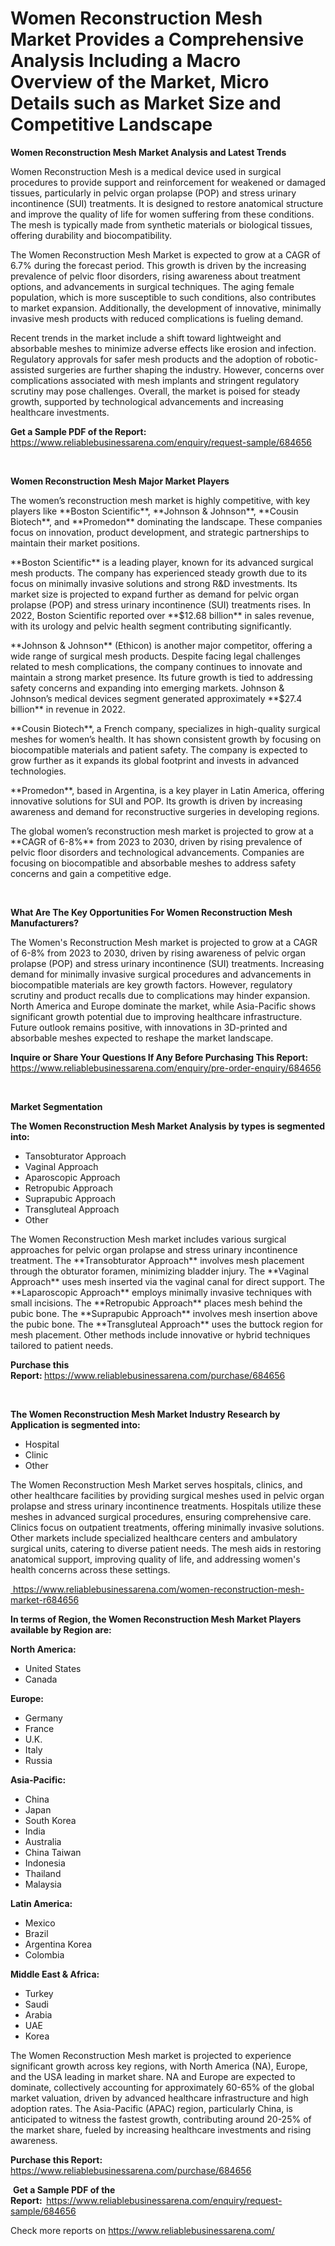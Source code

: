 <p><h1>Women Reconstruction Mesh Market Provides a Comprehensive Analysis Including a Macro Overview of the Market, Micro Details such as Market Size and Competitive Landscape</h1></p><p><strong>Women Reconstruction Mesh Market Analysis and Latest Trends</strong></p>
<p><p>Women Reconstruction Mesh is a medical device used in surgical procedures to provide support and reinforcement for weakened or damaged tissues, particularly in pelvic organ prolapse (POP) and stress urinary incontinence (SUI) treatments. It is designed to restore anatomical structure and improve the quality of life for women suffering from these conditions. The mesh is typically made from synthetic materials or biological tissues, offering durability and biocompatibility.</p><p>The Women Reconstruction Mesh Market is expected to grow at a CAGR of 6.7% during the forecast period. This growth is driven by the increasing prevalence of pelvic floor disorders, rising awareness about treatment options, and advancements in surgical techniques. The aging female population, which is more susceptible to such conditions, also contributes to market expansion. Additionally, the development of innovative, minimally invasive mesh products with reduced complications is fueling demand.</p><p>Recent trends in the market include a shift toward lightweight and absorbable meshes to minimize adverse effects like erosion and infection. Regulatory approvals for safer mesh products and the adoption of robotic-assisted surgeries are further shaping the industry. However, concerns over complications associated with mesh implants and stringent regulatory scrutiny may pose challenges. Overall, the market is poised for steady growth, supported by technological advancements and increasing healthcare investments.</p></p>
<p><strong>Get a Sample PDF of the Report:&nbsp;</strong> <a href="https://www.reliablebusinessarena.com/enquiry/request-sample/684656?utm_campaign=1995&utm_medium=2&utm_source=Github&utm_content=ia&utm_term=20012025&utm_id=women-reconstruction-mesh">https://www.reliablebusinessarena.com/enquiry/request-sample/684656</a></p>
<p>&nbsp;</p>
<p><strong>Women Reconstruction Mesh Major Market Players</strong></p>
<p><p>The women’s reconstruction mesh market is highly competitive, with key players like **Boston Scientific**, **Johnson & Johnson**, **Cousin Biotech**, and **Promedon** dominating the landscape. These companies focus on innovation, product development, and strategic partnerships to maintain their market positions.</p><p>**Boston Scientific** is a leading player, known for its advanced surgical mesh products. The company has experienced steady growth due to its focus on minimally invasive solutions and strong R&D investments. Its market size is projected to expand further as demand for pelvic organ prolapse (POP) and stress urinary incontinence (SUI) treatments rises. In 2022, Boston Scientific reported over **$12.68 billion** in sales revenue, with its urology and pelvic health segment contributing significantly.</p><p>**Johnson & Johnson** (Ethicon) is another major competitor, offering a wide range of surgical mesh products. Despite facing legal challenges related to mesh complications, the company continues to innovate and maintain a strong market presence. Its future growth is tied to addressing safety concerns and expanding into emerging markets. Johnson & Johnson’s medical devices segment generated approximately **$27.4 billion** in revenue in 2022.</p><p>**Cousin Biotech**, a French company, specializes in high-quality surgical meshes for women’s health. It has shown consistent growth by focusing on biocompatible materials and patient safety. The company is expected to grow further as it expands its global footprint and invests in advanced technologies.</p><p>**Promedon**, based in Argentina, is a key player in Latin America, offering innovative solutions for SUI and POP. Its growth is driven by increasing awareness and demand for reconstructive surgeries in developing regions.</p><p>The global women’s reconstruction mesh market is projected to grow at a **CAGR of 6-8%** from 2023 to 2030, driven by rising prevalence of pelvic floor disorders and technological advancements. Companies are focusing on biocompatible and absorbable meshes to address safety concerns and gain a competitive edge.</p></p>
<p>&nbsp;</p>
<p><strong>What Are The Key Opportunities For Women Reconstruction Mesh Manufacturers?</strong></p>
<p><p>The Women's Reconstruction Mesh market is projected to grow at a CAGR of 6-8% from 2023 to 2030, driven by rising awareness of pelvic organ prolapse (POP) and stress urinary incontinence (SUI) treatments. Increasing demand for minimally invasive surgical procedures and advancements in biocompatible materials are key growth factors. However, regulatory scrutiny and product recalls due to complications may hinder expansion. North America and Europe dominate the market, while Asia-Pacific shows significant growth potential due to improving healthcare infrastructure. Future outlook remains positive, with innovations in 3D-printed and absorbable meshes expected to reshape the market landscape.</p></p>
<p><strong>Inquire or Share Your Questions If Any Before Purchasing This Report:</strong> <a href="https://www.reliablebusinessarena.com/enquiry/pre-order-enquiry/684656?utm_campaign=1995&utm_medium=2&utm_source=Github&utm_content=ia&utm_term=20012025&utm_id=women-reconstruction-mesh">https://www.reliablebusinessarena.com/enquiry/pre-order-enquiry/684656</a></p>
<p>&nbsp;</p>
<p><strong>Market Segmentation</strong></p>
<p><strong>The Women Reconstruction Mesh Market Analysis by types is segmented into:</strong></p>
<p><ul><li>Tansobturator Approach</li><li>Vaginal Approach</li><li>Aparoscopic Approach</li><li>Retropubic Approach</li><li>Suprapubic Approach</li><li>Transgluteal Approach</li><li>Other</li></ul></p>
<p><p>The Women Reconstruction Mesh market includes various surgical approaches for pelvic organ prolapse and stress urinary incontinence treatment. The **Transobturator Approach** involves mesh placement through the obturator foramen, minimizing bladder injury. The **Vaginal Approach** uses mesh inserted via the vaginal canal for direct support. The **Laparoscopic Approach** employs minimally invasive techniques with small incisions. The **Retropubic Approach** places mesh behind the pubic bone. The **Suprapubic Approach** involves mesh insertion above the pubic bone. The **Transgluteal Approach** uses the buttock region for mesh placement. Other methods include innovative or hybrid techniques tailored to patient needs.</p></p>
<p><strong>Purchase this Report:&nbsp;</strong><a href="https://www.reliablebusinessarena.com/purchase/684656?utm_campaign=1995&utm_medium=2&utm_source=Github&utm_content=ia&utm_term=20012025&utm_id=women-reconstruction-mesh">https://www.reliablebusinessarena.com/purchase/684656</a></p>
<p>&nbsp;</p>
<p><strong>The Women Reconstruction Mesh Market Industry Research by Application is segmented into:</strong></p>
<p><ul><li>Hospital</li><li>Clinic</li><li>Other</li></ul></p>
<p><p>The Women Reconstruction Mesh Market serves hospitals, clinics, and other healthcare facilities by providing surgical meshes used in pelvic organ prolapse and stress urinary incontinence treatments. Hospitals utilize these meshes in advanced surgical procedures, ensuring comprehensive care. Clinics focus on outpatient treatments, offering minimally invasive solutions. Other markets include specialized healthcare centers and ambulatory surgical units, catering to diverse patient needs. The mesh aids in restoring anatomical support, improving quality of life, and addressing women's health concerns across these settings.</p></p>
<p><a href="https://www.reliablebusinessarena.com/women-reconstruction-mesh-market-r684656?utm_campaign=1995&utm_medium=2&utm_source=Github&utm_content=ia&utm_term=20012025&utm_id=women-reconstruction-mesh">&nbsp;https://www.reliablebusinessarena.com/women-reconstruction-mesh-market-r684656</a></p>
<p><strong>In terms of Region, the Women Reconstruction Mesh Market Players available by Region are:</strong></p>
<p>
    <p> <strong> North America: </strong>
        <ul>
            <li>United States</li>
            <li>Canada</li>
        </ul>
        </p> 
    <p> <strong> Europe: </strong>
        <ul>
            <li>Germany</li>
            <li>France</li>
            <li>U.K.</li>
            <li>Italy</li>
            <li>Russia</li>
        </ul>
        </p> 
    <p> <strong> Asia-Pacific: </strong>
        <ul>
            <li>China</li>
            <li>Japan</li>
            <li>South Korea</li>
            <li>India</li>
            <li>Australia</li>
            <li>China Taiwan</li>
            <li>Indonesia</li>
            <li>Thailand</li>
            <li>Malaysia</li>
        </ul>
        </p> 
    <p> <strong> Latin America: </strong>
        <ul>
            <li>Mexico</li>
            <li>Brazil</li>
            <li>Argentina Korea</li>
            <li>Colombia</li>
        </ul>
        </p> 
    <p> <strong> Middle East & Africa: </strong>
        <ul>
            <li>Turkey</li>
            <li>Saudi</li>
            <li>Arabia</li>
            <li>UAE</li>
            <li>Korea</li>
        </ul>
    </p>
    </p>
<p><p>The Women Reconstruction Mesh market is projected to experience significant growth across key regions, with North America (NA), Europe, and the USA leading in market share. NA and Europe are expected to dominate, collectively accounting for approximately 60-65% of the global market valuation, driven by advanced healthcare infrastructure and high adoption rates. The Asia-Pacific (APAC) region, particularly China, is anticipated to witness the fastest growth, contributing around 20-25% of the market share, fueled by increasing healthcare investments and rising awareness.</p></p>
<p><strong>Purchase this Report: </strong><a href="https://www.reliablebusinessarena.com/purchase/684656?utm_campaign=1995&utm_medium=2&utm_source=Github&utm_content=ia&utm_term=20012025&utm_id=women-reconstruction-mesh">https://www.reliablebusinessarena.com/purchase/684656</a></p>
<p>&nbsp;<strong>Get a Sample PDF of the Report:&nbsp;&nbsp;</strong><a href="https://www.reliablebusinessarena.com/enquiry/request-sample/684656?utm_campaign=1995&utm_medium=2&utm_source=Github&utm_content=ia&utm_term=20012025&utm_id=women-reconstruction-mesh">https://www.reliablebusinessarena.com/enquiry/request-sample/684656</a></p>
<p><strong></strong></p>
<p>Check more reports on <a href="https://www.reliablebusinessarena.com/?utm_campaign=1995&utm_medium=2&utm_source=Github&utm_content=ia&utm_term=20012025&utm_id=women-reconstruction-mesh">https://www.reliablebusinessarena.com/</a></p>
